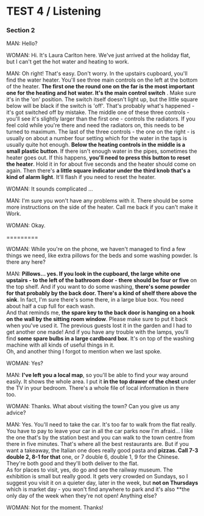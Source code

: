 TEST 4 / Listening  
=======

### Section 2  
  
MAN: Hello?  
  
WOMAN: Hi. It's Laura Carlton here. We've just arrived at the holiday flat, but I can't get the hot water and heating to work.  

MAN: Oh right! That's easy. Don't worry. In the upstairs cupboard, you'll find the water heater. You'll see three main controls on the left at the bottom of the heater. **The first one the round one on the far is the most important one for the heating and hot water. It's the main control switch** . Make sure it's in the 'on' position. The switch itself doesn't light up, but the little square below will be black if the switch is 'off'. That's probably what's happened - it's got switched off by mistake. The middle one of these three controls - you'll see it's slightly larger than the first one - controls the radiators. If you feel cold while you're there and need the radiators on, this needs to be turned to maximum. The last of the three controls - the one on the right - is usually on about a number four setting which for the water in the taps is usually quite hot enough. **Below the heating controls in the middle is a small plastic button**. If there isn't enough water in the pipes, sometimes the heater goes out. If this happens, **you'll need to press this button to reset the heater**. Hold it in for about five seconds and the heater should come on again. Then there's **a little square indicator under the third knob that's a kind of alarm light**. It'll flash if you need to reset the heater.  
  
WOMAN: It sounds complicated ...  
  
MAN: I'm sure you won't have any problems with it. There should be some more instructions on the side of the heater. Call me back if you can't make it Work.  
  
WOMAN: Okay.  
  
=========  
  
WOMAN: While you're on the phone, we haven't managed to find a few things we need, like extra pillows for the beds and some washing powder. Is there any here?  
  
MAN: **Pillows... yes. If you look in the cupboard, the large white one upstairs - to the left of the bathroom door - there should be four or five** on the top shelf. And if you want to do some washing, **there's some powder for that probably by the back door. There's a kind of shelf there above the sink**. In fact, I'm sure there's some there, in a large blue box. You need about half a cup full for each wash.  
And that reminds me, **the spare key to the back door is hanging on a hook on the wall by the sitting room window**. Please make sure to put it back when you've used it. The previous guests lost it in the garden and I had to get another one made! And if you have any trouble with the lamps, you'll find **some spare bulbs in a large cardboard box**. It's on top of the washing machine with all kinds of useful things in it.  
Oh, and another thing I forgot to mention when we last spoke.  

WOMAN: Yes?  
  
MAN: **I've left you a local map**, so you'll be able to find your way around easily. It shows the whole area. I put it **in the top drawer of the chest** under the TV in your bedroom. There's a whole file of local information in there too.  
  
WOMAN: Thanks. What about visiting the town? Can you give us any advice?   
  
MAN: Yes. You'll need to take the car. It's too far to walk from the flat really. You have to pay to leave your car in all the car parks now I'm afraid... I like the one that's by the station best and you can walk to the town centre from there in five minutes. That's where all the best restaurants are. But if you want a takeaway, the Italian one does really good pasta and **pizzas. Call 7-3 double 2, 8-1 for that** one, or 7 double 6, double 1, 9 for the Chinese. They're both good and they'll both deliver to the flat.  
As for places to visit, yes, do go and see the railway museum. The exhibition is small but really good. It gets very crowded on Sundays, so I suggest you visit it on a quieter day, later in the week, but **not on Thursdays** which is market day - you won't find anywhere to park and it's also **the only day of the week when they're not open! Anything else?  
  
WOMAN: Not for the moment. Thanks!    
